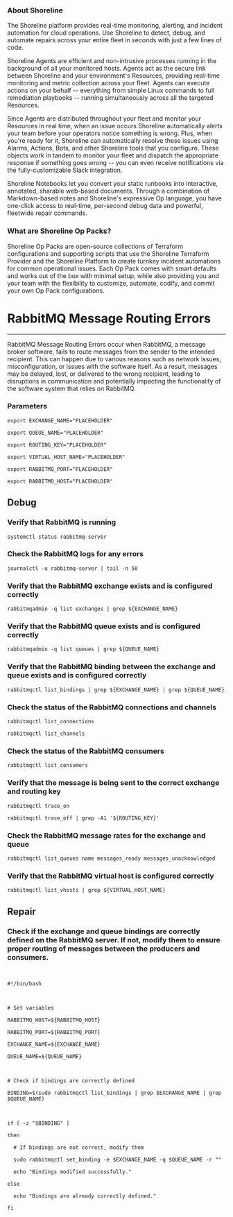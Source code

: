 
### About Shoreline
The Shoreline platform provides real-time monitoring, alerting, and incident automation for cloud operations. Use Shoreline to detect, debug, and automate repairs across your entire fleet in seconds with just a few lines of code.

Shoreline Agents are efficient and non-intrusive processes running in the background of all your monitored hosts. Agents act as the secure link between Shoreline and your environment's Resources, providing real-time monitoring and metric collection across your fleet. Agents can execute actions on your behalf -- everything from simple Linux commands to full remediation playbooks -- running simultaneously across all the targeted Resources.

Since Agents are distributed throughout your fleet and monitor your Resources in real time, when an issue occurs Shoreline automatically alerts your team before your operators notice something is wrong. Plus, when you're ready for it, Shoreline can automatically resolve these issues using Alarms, Actions, Bots, and other Shoreline tools that you configure. These objects work in tandem to monitor your fleet and dispatch the appropriate response if something goes wrong -- you can even receive notifications via the fully-customizable Slack integration.

Shoreline Notebooks let you convert your static runbooks into interactive, annotated, sharable web-based documents. Through a combination of Markdown-based notes and Shoreline's expressive Op language, you have one-click access to real-time, per-second debug data and powerful, fleetwide repair commands.

### What are Shoreline Op Packs?
Shoreline Op Packs are open-source collections of Terraform configurations and supporting scripts that use the Shoreline Terraform Provider and the Shoreline Platform to create turnkey incident automations for common operational issues. Each Op Pack comes with smart defaults and works out of the box with minimal setup, while also providing you and your team with the flexibility to customize, automate, codify, and commit your own Op Pack configurations.

# RabbitMQ Message Routing Errors
---

RabbitMQ Message Routing Errors occur when RabbitMQ, a message broker software, fails to route messages from the sender to the intended recipient. This can happen due to various reasons such as network issues, misconfiguration, or issues with the software itself. As a result, messages may be delayed, lost, or delivered to the wrong recipient, leading to disruptions in communication and potentially impacting the functionality of the software system that relies on RabbitMQ.

### Parameters
```shell
export EXCHANGE_NAME="PLACEHOLDER"

export QUEUE_NAME="PLACEHOLDER"

export ROUTING_KEY="PLACEHOLDER"

export VIRTUAL_HOST_NAME="PLACEHOLDER"

export RABBITMQ_PORT="PLACEHOLDER"

export RABBITMQ_HOST="PLACEHOLDER"
```

## Debug

### Verify that RabbitMQ is running
```shell
systemctl status rabbitmq-server
```

### Check the RabbitMQ logs for any errors
```shell
journalctl -u rabbitmq-server | tail -n 50
```

### Verify that the RabbitMQ exchange exists and is configured correctly
```shell
rabbitmqadmin -q list exchanges | grep ${EXCHANGE_NAME}
```

### Verify that the RabbitMQ queue exists and is configured correctly
```shell
rabbitmqadmin -q list queues | grep ${QUEUE_NAME}
```

### Verify that the RabbitMQ binding between the exchange and queue exists and is configured correctly
```shell
rabbitmqctl list_bindings | grep ${EXCHANGE_NAME} | grep ${QUEUE_NAME}
```

### Check the status of the RabbitMQ connections and channels
```shell
rabbitmqctl list_connections

rabbitmqctl list_channels
```

### Check the status of the RabbitMQ consumers
```shell
rabbitmqctl list_consumers
```

### Verify that the message is being sent to the correct exchange and routing key
```shell
rabbitmqctl trace_on

rabbitmqctl trace_off | grep -A1 '${ROUTING_KEY}'
```

### Check the RabbitMQ message rates for the exchange and queue
```shell
rabbitmqctl list_queues name messages_ready messages_unacknowledged
```

### Verify that the RabbitMQ virtual host is configured correctly
```shell
rabbitmqctl list_vhosts | grep ${VIRTUAL_HOST_NAME}
```

## Repair

### Check if the exchange and queue bindings are correctly defined on the RabbitMQ server. If not, modify them to ensure proper routing of messages between the producers and consumers.
```shell


#!/bin/bash



# Set variables

RABBITMQ_HOST=${RABBITMQ_HOST}

RABBITMQ_PORT=${RABBITMQ_PORT}

EXCHANGE_NAME=${EXCHANGE_NAME}

QUEUE_NAME=${QUEUE_NAME}



# Check if bindings are correctly defined

BINDING=$(sudo rabbitmqctl list_bindings | grep $EXCHANGE_NAME | grep $QUEUE_NAME)



if [ -z "$BINDING" ]

then

  # If bindings are not correct, modify them

  sudo rabbitmqctl set_binding -e $EXCHANGE_NAME -q $QUEUE_NAME -r ""

  echo "Bindings modified successfully."

else

  echo "Bindings are already correctly defined."

fi


```